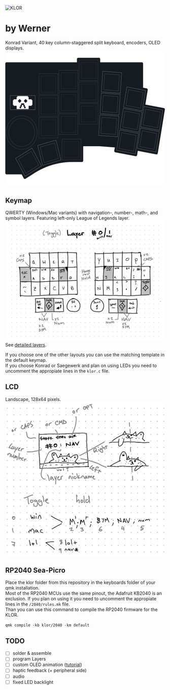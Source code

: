![KLOR](docs/images/klor-font-logo-dark.svg)
# by Werner
Konrad Variant, 40 key column-staggered split keyboard, encoders, OLED displays.
![KLOR layouts](/docs/images/klor-layouts.svg)

## Keymap
QWERTY (Windows/Mac variants) with navigation-, number-, math-, and symbol layers.
Featuring left-only League of Legends layer.
![Layer-0](layer_0.png)
See [detailed layers](docs/layers.pdf).

If you choose one of the other layouts you can use the matching template in the default keymap.\
If you choose Konrad or Saegewerk and plan on using LEDs you need to uncomment the appropiate lines in the `klor.c` file.

## LCD
Landscape, 128x64 pixels.
![](docs/images/screen.png)

## RP2040 Sea-Picro
Place the klor folder from this repository in the keyboards folder of your qmk installation.\
Most of the RP2040 MCUs use the same pinout, the Adafruit KB2040 is an exclusion. If you plan on using it you need to uncomment the appropiate lines in the `/2040/rules.mk` file.\
Than you can use this command to compile the RP2040 firmware for the KLOR.

`qmk compile -kb klor/2040 -km default`


## TODO
- [ ] solder & assemble
- [ ] program Layers
- [ ] custom OLED animation ([tutorial](https://www.youtube.com/watch?v=OJSOEStpPIo))
- [ ] haptic feedback (+ peripheral side)
- [ ] audio
- [ ] fixed LED backlight
